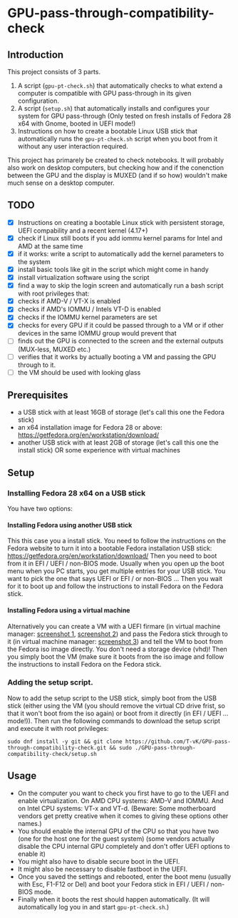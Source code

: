 # GPU-pass-through-compatibility-check

## Introduction
This project consists of 3 parts. 
1. A script (`gpu-pt-check.sh`) that automatically checks to what extend a computer is compatible with GPU pass-through in its given configuration.
2. A script (`setup.sh`) that automatically installs and configures your system for GPU pass-through (Only tested on fresh installs of Fedora 28 x64 with Gnome, booted in UEFI mode!)
3. Instructions on how to create a bootable Linux USB stick that automatically runs the `gpu-pt-check.sh` script when you boot from it without any user interaction required.

This project has primarely be created to check notebooks. It will probably also work on desktop computers, but checking how and if the conenction between the GPU and the display is MUXED (and if so how) wouldn't make much sense on a desktop computer.

## TODO
- [x] Instructions on creating a bootable Linux stick with persistent storage, UEFI compability and a recent kernel (4.17+)
- [x] check if Linux still boots if you add iommu kernel params for Intel and AMD at the same time
- [x] if it works: write a script to automatically add the kernel parameters to the system
- [x] install basic tools like git in the script which might come in handy
- [x] install virtualization software using the script
- [x] find a way to skip the login screen and automatically run a bash script with root privileges that:
- [x] checks if AMD-V / VT-X is enabled
- [x] checks if AMD's IOMMU / Intels VT-D is enabled
- [x] checks if the IOMMU kernel parameters are set
- [x] checks for every GPU if it could be passed through to a VM or if other devices in the same IOMMU group would prevent that
- [ ] finds out the GPU is connected to the screen and the external outputs (MUX-less, MUXED etc.)
- [ ] verifies that it works by actually booting a VM and passing the GPU through to it.
- [ ] the VM should be used with looking glass

## Prerequisites

- a USB stick with at least 16GB of storage (let's call this one the Fedora stick)
- an x64 installation image for Fedora 28 or above: https://getfedora.org/en/workstation/download/
- another USB stick with at least 2GB of storage (let's call this one the install stick) OR some experience with virtual machines

## Setup

### Installing Fedora 28 x64 on a USB stick
You have two options:

#### Installing Fedora using another USB stick
This this case you a install stick. You need to follow the instructions on the Fedora website to turn it into a bootable Fedora installation USB stick: https://getfedora.org/en/workstation/download/
Then you need to boot from it in EFI / UEFI / non-BIOS mode. Usually when you open up the boot menu when you PC starts, you get multiple entries for your USB stick. You want to pick the one that says UEFI or EFI / or non-BIOS ...
Then you wait for it to boot up and follow the instructions to install Fedora on the Fedora stick.

#### Installing Fedora using a virtual machine
Alternatively you can create a VM with a UEFI firmare (in virtual machine manager: [screenshot 1](screenshots/vm-advanced-config.png), [screenshot 2](screenshots/vm-uefi.png)) and pass the Fedora stick through to it (in virtual machine manager: [screenshot 3](screenshots/vm-usb-pass-through.png)) and tell the VM to boot from the Fedora iso image directly. You don't need a storage device (vhd)! Then you simply boot the VM (make sure it boots from the iso image and follow the instructions to install Fedora on the Fedora stick.

### Adding the setup script.

Now to add the setup script to the USB stick, simply boot from the USB stick (either using the VM (you should remove the virtual CD drive frist, so that it won't boot from the iso again) or boot from it directly (in EFI / UEFI ... mode!)). Then run the following commands to download the setup script and execute it with root privileges:

```
sudo dnf install -y git && git clone https://github.com/T-vK/GPU-pass-through-compatibility-check.git && sudo ./GPU-pass-through-compatibility-check/setup.sh
```

## Usage
- On the computer you want to check you first have to go to the UEFI and enable virtualization. On AMD CPU systems: AMD-V and IOMMU. And on Intel CPU systems: VT-x and VT-d. (Beware: Some motherboard vendors get pretty creative when it comes to giving these options other names.)
- You should enable the internal GPU of the CPU so that you have two (one for the host one for the guest system)
  (some vendors actually disable the CPU internal GPU completely and don't offer UEFI options to enable it)
- You might also have to disable secure boot in the UEFI.
- It might also be necessary to disable fastboot in the UEFI.
- Once you saved the settings and rebooted, enter the boot menu (usually with Esc, F1-F12 or Del) and boot your Fedora stick in EFI / UEFI / non-BIOS mode.
- Finally when it boots the rest should happen automatically. (It will automatically log you in and start `gpu-pt-check.sh`.)

